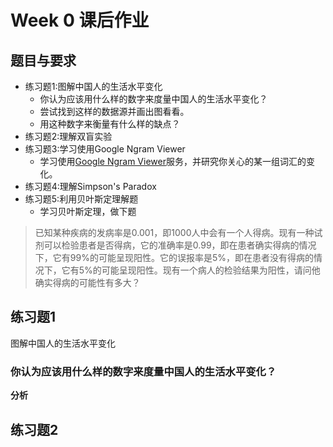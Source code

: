 # Week 0 课后作业

## 题目与要求

-  练习题1:图解中国人的生活水平变化
	-  你认为应该用什么样的数字来度量中国人的生活水平变化？
	-  尝试找到这样的数据源并画出图看看。
	-  用这种数字来衡量有什么样的缺点？
-  练习题2:理解双盲实验
-  练习题3:学习使用Google Ngram Viewer
	-  学习使用[Google Ngram Viewer](http://www.iomooc.com/pages/cards.html?taskId=75281700-b8d3-11e5-a837-0800200c9a66&courseId=b9f63780-8161-11e5-a837-0800200c9a66)服务，并研究你关心的某一组词汇的变化。
-  练习题4:理解Simpson's Paradox
-  练习题5:利用贝叶斯定理解题
	-  学习贝叶斯定理，做下题
	
> 已知某种疾病的发病率是0.001，即1000人中会有一个人得病。现有一种试剂可以检验患者是否得病，它的准确率是0.99，即在患者确实得病的情况下，它有99%的可能呈现阳性。它的误报率是5%，即在患者没有得病的情况下，它有5%的可能呈现阳性。现有一个病人的检验结果为阳性，请问他确实得病的可能性有多大？


## 练习题1

图解中国人的生活水平变化

### 你认为应该用什么样的数字来度量中国人的生活水平变化？

**分析**



## 练习题2